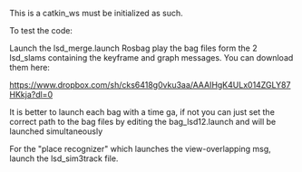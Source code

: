 This is a catkin_ws must be initialized as such.

To test the code:

Launch the lsd_merge.launch
Rosbag play the bag files form the 2 lsd_slams containing the keyframe and graph messages.
You can download them here:

https://www.dropbox.com/sh/cks6418g0vku3aa/AAAIHgK4ULx014ZGLY87HKkja?dl=0



It is better to launch each bag with a time ga, if not you can just set the correct path to the bag files by editing the bag_lsd12.launch and will be launched simultaneously

For the "place recognizer" which launches the view-overlapping msg, launch the lsd_sim3track file.


